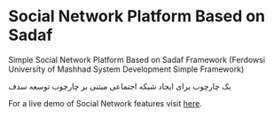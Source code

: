 # Social Network Platform Based on Sadaf
Simple Social Network Platform Based on Sadaf Framework (Ferdowsi University of Mashhad System Development Simple Framework)


یک چارچوب برای ایجاد شبکه اجتماعی مبتنی بر چارچوب توسعه سدف

For a live demo of Social Network features visit [here](https://ssn.goldalio.ir).
